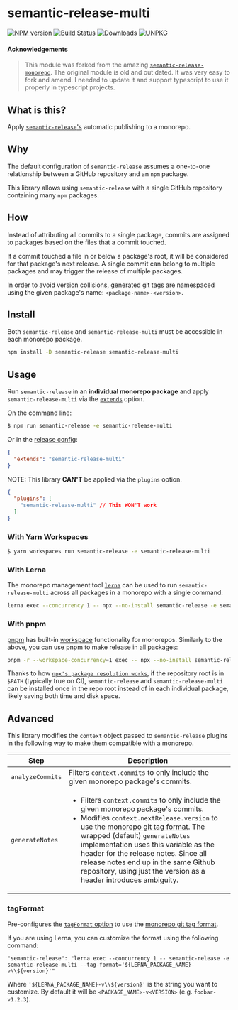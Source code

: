 # semantic-release-multi

[![NPM version](https://badgen.net/npm/v/semantic-release-multi)](https://npm.im/semantic-release-multi)
[![Build Status](https://github.com/meabed/semantic-release-multi/workflows/CI/badge.svg)](https://github.com/meabed/semantic-release-multi/actions)
[![Downloads](https://img.shields.io/npm/dm/semantic-release-multi.svg)](https://www.npmjs.com/package/semantic-release-multi)
[![UNPKG](https://img.shields.io/badge/UNPKG-OK-179BD7.svg)](https://unpkg.com/browse/semantic-release-multi@latest/)

#### Acknowledgements
> This module was forked from the amazing [`semantic-release-monorepo`](https://github.com/pmowrer/semantic-release-monorepo). The original module is old and out dated. It was very easy to fork and amend.
> I needed to update it and support typescript to use it properly in typescript projects.

## What is this?
Apply [`semantic-release`'s](https://github.com/semantic-release/semantic-release) automatic publishing to a monorepo.

## Why
 The default configuration of `semantic-release` assumes a one-to-one relationship between a GitHub repository and an `npm` package.

This library allows using `semantic-release` with a single GitHub repository containing many `npm` packages.

## How

Instead of attributing all commits to a single package, commits are assigned to packages based on the files that a commit touched.

If a commit touched a file in or below a package's root, it will be considered for that package's next release. A single commit can belong to multiple packages and may trigger the release of multiple packages.

In order to avoid version collisions, generated git tags are namespaced using the given package's name: `<package-name>-<version>`.

## Install
Both `semantic-release` and `semantic-release-multi` must be accessible in each monorepo package.

```bash
npm install -D semantic-release semantic-release-multi
```

## Usage

Run `semantic-release` in an **individual monorepo package** and apply `semantic-release-multi` via the [`extends`](https://github.com/semantic-release/semantic-release/blob/master/docs/usage/configuration.md#extends) option.

On the command line:
```bash
$ npm run semantic-release -e semantic-release-multi
```

Or in the [release config](https://github.com/semantic-release/semantic-release/blob/master/docs/usage/configuration.md#configuration-file):
```json
{
  "extends": "semantic-release-multi"
}
```

NOTE: This library **CAN'T** be applied via the `plugins` option.

```json
{
  "plugins": [
    "semantic-release-multi" // This WON'T work
  ]
}
```

### With Yarn Workspaces

```bash
$ yarn workspaces run semantic-release -e semantic-release-multi
```

### With Lerna
The monorepo management tool [`lerna`](https://github.com/lerna/lerna) can be used to run `semantic-release-multi` across all packages in a monorepo with a single command:

```bash
lerna exec --concurrency 1 -- npx --no-install semantic-release -e semantic-release-multi
```

### With pnpm
[pnpm](https://pnpm.io/) has built-in [workspace](https://pnpm.io/workspaces) functionality for monorepos. Similarly to the above, you can use pnpm to make release in all packages:

```bash
pnpm -r --workspace-concurrency=1 exec -- npx --no-install semantic-release -e semantic-release-multi
```

 Thanks to how [`npx's package resolution works`](https://github.com/npm/npx#description), if the repository root is in `$PATH` (typically true on CI), `semantic-release` and `semantic-release-multi` can be installed once in the repo root instead of in each individual package, likely saving both time and disk space.


## Advanced
This library modifies the `context` object passed to `semantic-release` plugins in the following way to make them compatible with a monorepo.

| Step               | Description                                                                                           |
| ------------------ | ----------------------------------------------------------------------------------------------------- |
| `analyzeCommits` | Filters `context.commits` to only include the given monorepo package's commits.                              |
| `generateNotes`          | <ul><li>Filters `context.commits` to only include the given monorepo package's commits.</li><li>Modifies `context.nextRelease.version` to use the [monorepo git tag format](#how). The wrapped (default) `generateNotes` implementation uses this variable as the header for the release notes. Since all release notes end up in the same Github repository, using just the version as a header introduces ambiguity.</li></ul>   |

### tagFormat

Pre-configures the [`tagFormat` option](https://github.com/semantic-release/semantic-release/blob/caribou/docs/usage/configuration.md#tagformat) to use the [monorepo git tag format](#how).

If you are using Lerna, you can customize the format using the following command:

```
"semantic-release": "lerna exec --concurrency 1 -- semantic-release -e semantic-release-multi --tag-format='${LERNA_PACKAGE_NAME}-v\\${version}'"
```

Where `'${LERNA_PACKAGE_NAME}-v\\${version}'` is the string you want to customize.   By default it will be `<PACKAGE_NAME>-v<VERSION>` (e.g. `foobar-v1.2.3`).
